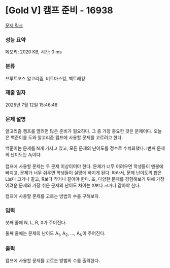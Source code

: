 # [Gold V] 캠프 준비 - 16938 

[문제 링크](https://www.acmicpc.net/problem/16938) 

### 성능 요약

메모리: 2020 KB, 시간: 0 ms

### 분류

브루트포스 알고리즘, 비트마스킹, 백트래킹

### 제출 일자

2025년 7월 12일 15:46:48

### 문제 설명

<p>알고리즘 캠프를 열려면 많은 준비가 필요하다. 그 중 가장 중요한 것은 문제이다. 오늘은 백준이를 도와 알고리즘 캠프에 사용할 문제를 고르려고 한다.</p>

<p>백준이는 문제를 N개 가지고 있고, 모든 문제의 난이도를 정수로 수치화했다. i번째 문제의 난이도는 A<sub>i</sub>이다.</p>

<p>캠프에 사용할 문제는 두 문제 이상이어야 한다. 문제가 너무 어려우면 학생들이 멘붕에 빠지고, 문제가 너무 쉬우면 학생들이 실망에 빠지게 된다. 따라서, 문제 난이도의 합은 L보다 크거나 같고, R보다 작거나 같아야 한다. 또, 다양한 문제를 경험해보기 위해 가장 어려운 문제와 가장 쉬운 문제의 난이도 차이는 X보다 크거나 같아야 한다.</p>

<p>캠프에 사용할 문제를 고르는 방법의 수를 구해보자.</p>

### 입력 

 <p>첫째 줄에 N, L, R, X가 주어진다.</p>

<p>둘째 줄에는 문제의 난이도 A<sub>1</sub>, A<sub>2</sub>, ..., A<sub>N</sub>이 주어진다.</p>

### 출력 

 <p>캠프에 사용할 문제를 고르는 방법의 수를 출력한다.</p>

